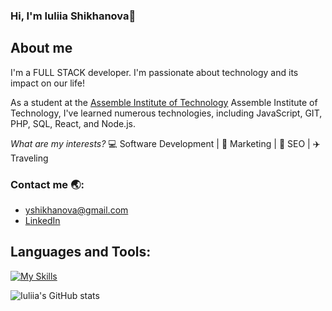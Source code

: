 ### Hi, I'm Iuliia Shikhanova👋

## About me
I'm a FULL STACK developer. I'm passionate about  technology and its impact on our life!

As a student at the [Assemble Institute of Technology](https://assemblerinstitute.com/) Assemble Institute of Technology, I've learned numerous technologies, including JavaScript, GIT, PHP, SQL, React, and Node.js. 

*What are my interests?* :computer: Software Development | :brain: Marketing | :dart: SEO | :airplane: Traveling 

### Contact me :earth_asia::
- yshikhanova@gmail.com 
- [LinkedIn](https://www.linkedin.com/in/iuliia-shikhanova/)


## Languages and Tools:
[![My Skills](https://skillicons.dev/icons?i=html,css,javascript,php,git,bootstrap,tailwind,sass,figma,mysql,react,typescript,nodejs,express,mongodb,auth0,postman)](https://skillicons.dev)

![Iuliia's GitHub stats](https://github-readme-stats.vercel.app/api?username=IuliiaNova&hide=contribs,prs)

